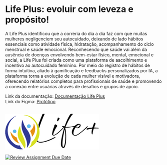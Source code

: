 <h1>Life Plus: evoluir com leveza e propósito!</h1>

A Life Plus identificou que a correria do dia a dia faz com que muitas mulheres negligenciem seu autocuidado, deixando de lado hábitos essenciais como atividade física, hidratação, acompanhamento do ciclo menstrual e saúde emocional. Reconhecendo que saúde vai além da ausência de doenças envolvendo bem-estar físico, mental, emocional e social, a Life Plus foi criada como uma plataforma de aacolhimento e incentivo ao autocuidado feminino. Por meio do registro de hábitos de forma intuitiva, aliado à gamificação e feedbacks personalizados por IA, a plataforma torna a evolução de cada mulher visível e motivadora, oferecendo relatórios completos para profissionais de saúde e promovendo a conexão entre usuárias através de desafios e grupos de apoio.

Link da documentação: [Documentação Life Plus](https://www.notion.so/1d094b73ae5080e59169c23d77f23fe7?v=1d094b73ae508078b811000c7512039a&pvs=4)<br>
Link do Figma: [Protótipo](https://www.figma.com/design/dCNEopczakwsf3lQJQwdoP/Projeto-Entreprise-Challenge?node-id=81-311&t=FyaysI9UU1LKKghw-1)

<br>![Logo da Life Plus](/assets/img/logo_readme.png)


[![Review Assignment Due Date](https://classroom.github.com/assets/deadline-readme-button-22041afd0340ce965d47ae6ef1cefeee28c7c493a6346c4f15d667ab976d596c.svg)](https://classroom.github.com/a/KkCLMwje)
